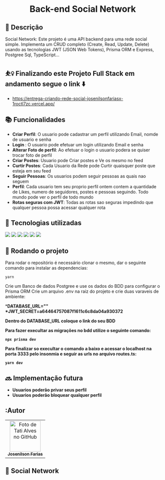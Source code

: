 <h1 align="center">Back-end Social Network</h1>

## :memo: Descrição
Social Network:
Este projeto é uma API backend para uma rede social simple. Implementa um CRUD completo (Create, Read, Update, Delete) usando as tecnologias JWT (JSON Web Tokens), Prisma ORM e Express, Postgree Sql, TypeScript...

## ⛹️‍♀️ Finalizando este Projeto Full Stack em andamento segue o link ⬇️
* https://entrega-criando-rede-social-josenilsonfariasx-1roctl7zc.vercel.app/

## :books: Funcionalidades
* <b>Criar Perfil</b>: O usuario pode cadastrar um perfil utilizando Email, nomde de usuario e senha
* <b>Login </b>: O usuario pode efetuar um login utilizando Email e senha
* <b>Alterar Foto de perfil</b>: Ao efetuar o login o usuario podera se quiser trocar foto de perfil
* <b>Criar Postes</b>: Usuario pode Criar postes e Ve os mesmo no feed
* <b>Curtir Postes</b>: Cada Usuario da Rede pode Curtir quaisquer poste que esteja em seu feed
* <b>Seguir Pessoas</b>: Os usuarios podem seguir pessoas as quais nao seguem
* <b>Perfil</b>: Cada usuario tem seu proprio perfil ontem contem a quantidade de Likes, numero de seguidores, postes e pessoas seguindo. Todo mundo pode ver o perfil de todo mundo
* <b>Rotas seguras com JWT</b>: Todas as rotas sao seguras impedindo que qualquer pessoa possa acessar qualquer rota

## :wrench: Tecnologias utilizadas
<img src="https://img.shields.io/badge/JavaScript-323330?style=for-the-badge&logo=javascript&logoColor=F7DF1E" />
<img src="https://img.shields.io/badge/Node.js-43853D?style=for-the-badge&logo=node.js&logoColor=white" />
<img src="https://img.shields.io/badge/TypeScript-007ACC?style=for-the-badge&logo=typescript&logoColor=white" />
<img src="https://img.shields.io/badge/Express.js-404D59?style=for-the-badge" />
<img src="https://img.shields.io/badge/PostgreSQL-316192?style=for-the-badge&logo=postgresql&logoColor=white" />
<img src="https://img.shields.io/badge/Prisma-3982CE?style=for-the-badge&logo=Prisma&logoColor=white"/>

## :rocket: Rodando o projeto
Para rodar o repositório é necessário clonar o mesmo, dar o seguinte comando para instalar as dependencias:
```
yarn
```

Crie um Banco de dados Postgree e use os dados do BDD para configurar o Prisma ORM
Crie um arquivo .env na raiz do projeto e crie duas varaveis de ambiente:<br>

*<b>DATABASE_URL=""
*<b>JWT_SECRET=a64464757087f1611c6c8da04a930372

Dentro do DATABASE_URL coloque o link do seu BDD

Para fazer execultar as migrações no bdd utilize o seguinte comando:
```
npx prisma dev
```

Para finalizar so execultar o comando a baixo e acessar o localhost na porta 3333 pelo insonmia e seguir as urls no arquivo routes.ts:
```
yarn dev
```

## :soon: Implementação futura
* Usuarios poderão privar seus perfil
* Usuarios poderão bloquear qualquer perfil

## :Autor
<table>
  <tr>
    <td align="center">
      <a href="http://github.com/Josenilsonfariasx">
        <img src="https://i.imgur.com/SgdMMR7.png" width="100px;" alt="Foto de Tati Alves no GitHub"/><br>
        <sub>
          <b>Josenilson Farias</b>
        </sub>
      </a>
    </td>
  </tr>
</table>

## :dart: Social Network
